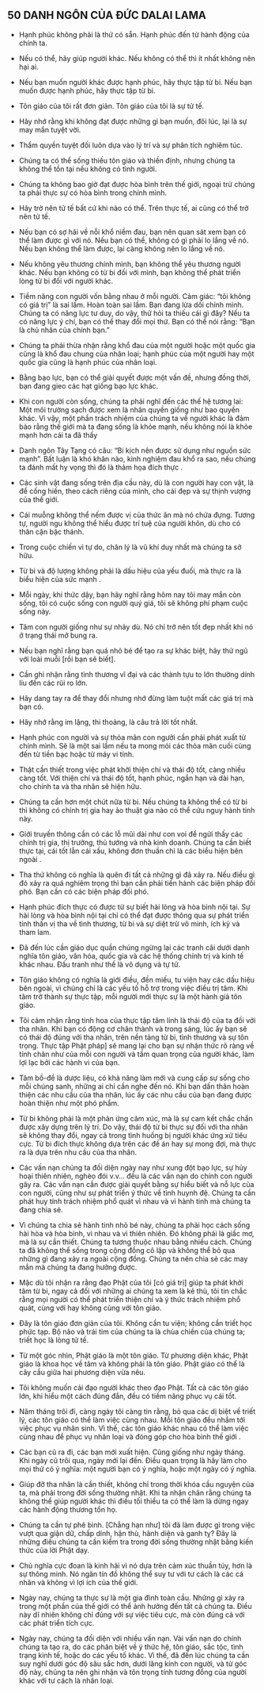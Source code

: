 ## 50 DANH NGÔN CỦA ĐỨC DALAI LAMA

- Hạnh phúc không phải là thứ có sẵn. Hạnh phúc đến từ hành động của chính ta.

- Nếu có thể, hãy giúp người khác. Nếu không có thể thì ít nhất không nên hại ai.

- Nếu bạn muốn người khác được hạnh phúc, hãy thực tập từ bi. Nếu bạn muốn được hạnh phúc, hãy thực tập từ bi.

- Tôn giáo của tôi rất đơn giản. Tôn giáo của tôi là sự tử tế.

- Hãy nhớ rằng khi không đạt được những gì bạn muốn, đôi lúc, lại là sự may mắn tuyệt vời.

- Thẩm quyền tuyệt đối luôn dựa vào lý trí và sự phân tích nghiêm túc.

- Chúng ta có thể sống thiếu tôn giáo và thiền định, nhưng chúng ta không thể tồn tại nếu không có tình người.

- Chúng ta không bao giờ đạt được hòa bình trên thế giới, ngoại trừ chúng ta phải thực sự có hòa bình trong chính mình.

- Hãy trở nên tử tế bất cứ khi nào có thể. Trên thực tế, ai cũng có thể trở nên tử tế.

- Nếu bạn có sợ hãi về nỗi khổ niềm đau, bạn nên quan sát xem bạn có thể làm được gì với nó. Nếu bạn có thể, không có gì phải lo lắng về nó. Nếu bạn không thể làm được, lại càng không nên lo lắng về nó.

- Nếu không yêu thương chính mình, bạn không thể yêu thương người khác. Nếu bạn không có từ bi đối với mình, bạn không thể phát triển lòng từ bi đối với người khác.

- Tiềm năng con người vốn bằng nhau ở mỗi người. Cảm giác: “tôi không có giá trị” là sai lầm. Hoàn toàn sai lầm. Bạn đang lừa dối chính mình. Chúng ta có năng lực tư duy, do vậy, thử hỏi ta thiếu cái gì đây? Nếu ta có năng lực ý chí, bạn có thể thay đổi mọi thứ. Bạn có thể nói rằng: “Bạn là chủ nhân của chính bạn.”

- Chúng ta phải thừa nhận rằng khổ đau của một người hoặc một quốc gia cũng là khổ đau chung của nhân loại; hạnh phúc của một người hay một quốc gia cũng là hạnh phúc của nhân loại.

- Bằng bạo lực, bạn có thể giải quyết được một vấn đề, nhưng đồng thời, bạn đang gieo các hạt giống bạo lực khác.

- Khi con người còn sống, chúng ta phải nghĩ đến các thế hệ tương lai: Một môi trường sạch được xem là nhân quyền giống như bao quyền khác. Vì vậy, một phần trách nhiệm của chúng ta về người khác là đảm bảo rằng thế giới mà ta đang sống là khỏe mạnh, nếu không nói là khỏe mạnh hơn cái ta đã thấy

- Danh ngôn Tây Tạng có câu: “Bi kịch nên được sử dụng như nguồn sức mạnh”. Bất luận là khó khăn nào, kinh nghiệm đau khổ ra sao, nếu chúng ta đánh mất hy vọng thì đó là thảm họa đích thực .

- Các sinh vật đang sống trên địa cầu này, dù là con người hay con vật, là để cống hiến, theo cách riêng của mình, cho cái đẹp và sự thịnh vượng của thế giới.

- Cái muỗng không thể nếm được vị của thức ăn mà nó chứa đựng. Tương tự, người ngu không thể hiểu được trí tuệ của người khôn, dù cho có thân cận bậc thánh.

- Trong cuộc chiến vì tự do, chân lý là vũ khí duy nhất mà chúng ta sở hữu.

- Từ bi và độ lượng không phải là dấu hiệu của yếu đuối, mà thực ra là biểu hiện của sức mạnh .

- Mỗi ngày, khi thức dậy, bạn hãy nghĩ rằng hôm nay tôi may mắn còn sống, tôi có cuộc sống con người quý giá, tôi sẽ không phí phạm cuộc sống này.

- Tâm con người giống như sự nhảy dù. Nó chỉ trở nên tốt đẹp nhất khi nó ở trạng thái mở bung ra.

 - Nếu bạn nghĩ rằng bạn quá nhỏ bé để tạo ra sự khác biệt, hãy thử ngủ với loài muỗi [rồi bạn sẽ biết].

- Cần ghi nhận rằng tình thương vĩ đại và các thành tựu to lớn thường dính líu đến các rũi ro lớn.

- Hãy dang tay ra để thay đổi nhưng nhớ đừng làm tuột mất các giá trị mà bạn có.

- Hãy nhớ rằng im lặng, thi thoảng, là câu trả lời tốt nhất.

- Hạnh phúc con người và sự thỏa mãn con người cần phải phát xuất từ chính mình. Sẽ là một sai lầm nếu ta mong mỏi các thỏa mãn cuối cùng đến từ tiền bạc hoặc từ máy vi tính.

- Thật cần thiết trong việc phát khởi thiện chí và thái độ tốt, càng nhiều càng tốt. Với thiện chí và thái độ tốt, hạnh phúc, ngắn hạn và dài hạn, cho chính ta và tha nhân sẽ hiện hữu.

- Chúng ta cần hơn một chút nữa từ bi. Nếu chúng ta không thể có từ bi thì không có chính trị gia hay ảo thuật gia nào có thể cứu nguy hành tinh này.

- Giới truyền thông cần có các lỗ mũi dài như con voi để ngửi thấy các chính trị gia, thị trưởng, thủ tướng và nhà kinh doanh. Chúng ta cần biết thực tại, cái tốt lẫn cái xấu, không đơn thuần chỉ là các biểu hiện bên ngoài .

- Tha thứ không có nghĩa là quên đi tất cả những gì đã xảy ra. Nếu điều gì đó xảy ra quá nghiêm trọng thì bạn cần phải tiến hành các biện pháp đối phó. Bạn cần có các biện pháp đối phó.

- Hạnh phúc đích thực có được từ sự biết hài lòng và hòa bình nội tại. Sự hài lòng và hòa bình nội tại chỉ có thể đạt được thông qua sự phát triển tinh thần vị tha về tình thương, từ bi và sự diệt trừ vô minh, ích kỷ và tham lam.

- Đã đến lúc cần giáo dục quần chúng ngừng lại các tranh cãi dưới danh nghĩa tôn giáo, văn hóa, quốc gia và các hệ thống chính trị và kinh tế khác nhau. Đấu tranh như thế là vô dụng và tự tử.

- Tôn giáo không có nghĩa là giới điều, đền miếu, tu viện hay các dấu hiệu bên ngoài, vì chúng chỉ là các yếu tố hỗ trợ trong việc điều trị tâm. Khi tâm trở thành sự thực tập, mỗi người mới thực sự là một hành giả tôn giáo.

- Tôi cảm nhận rằng tinh hoa của thực tập tâm linh là thái độ của ta đối với tha nhân. Khi bạn có động cơ chân thành và trong sáng, lúc ấy bạn sẽ có thái độ đúng với tha nhân, trên nền tảng từ bi, tình thương và sự tôn trọng. Thực tập Phật pháp] sẽ mang lại cho bạn sự nhận thức rõ ràng về tính chân như của mỗi con người và tầm quan trọng của người khác, làm lợi lạc bởi các hành vi của bạn.

- Tâm bồ-đề là dược liệu, có khả năng làm mới và cung cấp sự sống cho mỗi chúng sanh, những ai chỉ cần nghe đến nó. Khi bạn dấn thân hoàn thiện các nhu cầu của tha nhân, lúc ấy các nhu cầu của bạn đang được hoàn thiện như một phó phẩm.

- Từ bi không phải là một phản ứng cảm xúc, mà là sự cam kết chắc chắn được xây dựng trên lý trí. Do vậy, thái độ từ bi thực sự đối với tha nhân sẽ không thay đổi, ngay cả trong tình huống bị người khác ứng xử tiêu cực. Từ bi đích thực không dựa trên các đề án hay sự mong đợi, mà thực ra là dựa trên nhu cầu của tha nhân.

- Các vấn nạn chúng ta đối diện ngày nay như xung đột bạo lực, sự hủy hoại thiên nhiên, nghèo đói v.v... đều là các vấn nạn do chính con người gây ra. Các vấn nạn cần được giải quyết bằng sự hiểu biết và nỗ lực của con người, cũng như sự phát triển ý thức về tình huynh đệ. Chúng ta cần phát huy tính trách nhiệm phổ quát vì nhau và vì hành tinh mà chúng ta đang chia sẻ.

- Vì chúng ta chia sẻ hành tinh nhỏ bé này, chúng ta phải học cách sống hài hòa và hòa bình, vì nhau và vì thiên nhiên. Đó không phải là giấc mơ, mà là sự cần thiết. Chúng ta tương thuộc nhau bằng nhiều cách. Chúng ta đã không thể sống trong cộng đồng cô lập và không thể bỏ qua những gì đang xảy ra ngoài cộng đồng. Chúng ta nên chia sẻ các may mắn mà chúng ta đang hưởng được.

- Mặc dù tôi nhận ra rằng đạo Phật của tôi [có giá trị] giúp ta phát khởi tâm từ bi, ngay cả đối với những ai chúng ta xem là kẻ thù, tôi tin chắc rằng mọi người có thể phát triển thiện chí và ý thức trách nhiệm phổ quát, cùng với hay không cùng với tôn giáo.

- Đây là tôn giáo đơn giản của tôi. Không cần tu viện; không cần triết học phức tạp. Bộ não và trái tim của chúng ta là chùa chiền của chúng ta; triết học là lòng tử tế.

- Từ một góc nhìn, Phật giáo là một tôn giáo. Từ phương diện khác, Phật giáo là khoa học về tâm và không phải là tôn giáo. Phật giáo có thể là cây cầu giữa hai phương diện vừa nêu.

- Tôi không muốn cải đạo người khác theo đạo Phật. Tất cả các tôn giáo lớn, khi hiểu một cách đúng đắn, đều có tiềm năng phục vụ cái tốt.

- Năm tháng trôi đi, càng ngày tôi càng tin rằng, bỏ qua các dị biệt về triết lý, các tôn giáo có thể làm việc cùng nhau. Mỗi tôn giáo đều nhắm tới việc phục vụ nhân sinh. Vì thế, các tôn giáo khác nhau có thể làm việc cùng nhau để phục vụ nhân loại và đóng góp cho hòa bình thế giới .

- Các bạn cũ ra đi, các bạn mới xuất hiện. Cũng giống như ngày tháng. Khi ngày cũ trôi qua, ngày mới lại đến. Điều quan trọng là hãy làm cho mọi thứ có ý nghĩa: một người bạn có ý nghĩa, hoặc một ngày có ý nghĩa.

- Giúp đỡ tha nhân là cần thiết, không chỉ trong thời khóa cầu nguyện của ta, mà phải trong đời sống thường nhật. Khi ta nhận chân rằng chúng ta không thể giúp người khác thì điều tối thiểu ta có thể làm là dừng ngay các hành động thương tổn họ.

- Chúng ta cần tự phê bình. [Chẳng hạn như] tôi đã làm được gì trong việc vượt qua giận dữ, chấp dính, hận thù, hãnh diện và ganh tỵ? Đây là những điều chúng ta cần kiểm tra trong đời sống thường nhật bằng kiến thức của lời Phật dạy.

- Chủ nghĩa cực đoan là kinh hãi vì nó dựa trên cảm xúc thuần túy, hơn là sự thông minh. Nó ngăn tín đồ không thể suy tư với tư cách là các cá nhân và không vì lợi ích của thế giới.

- Ngày nay, chúng ta thực sự là một gia đình toàn cầu. Những gì xảy ra trong một phần của thế giới có thể ảnh hưởng đến tất cả chúng ta. Điều này dĩ nhiên không chỉ đúng với sự việc tiêu cực, mà còn đúng cả với các phát triển tích cực.

- Ngày nay, chúng ta đối diện với nhiều vấn nạn. Vài vấn nạn do chính chúng ta tạo ra, do các phân biệt về ý thức hệ, tôn giáo, sắc tộc, tình trạng kinh tế, hoặc do các yếu tố khác. Vì thế, đã đến lúc chúng ta cần suy nghĩ dưới góc độ sâu sắc hơn, dưới lăng kính con người, và từ góc độ này, chúng ta nên ghi nhận và tôn trọng tính tương đồng của người khác với tư cách là nhân loại.
